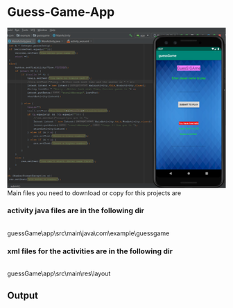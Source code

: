 # Guess-Game-App
![](result.png)
Main files you need to download or copy for this projects are <br>
<h3>activity java files are in the following dir</h2><br>
guessGame\app\src\main\java\com\example\guessgame<br>
<h3>xml files for the activities are in the following dir</h2><br>
guessGame\app\src\main\res\layout  <br>
<h2>Output</h2>
